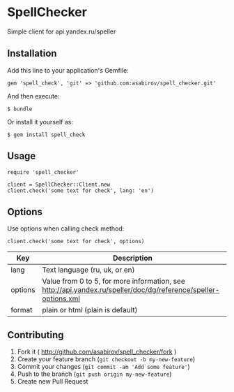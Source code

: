 # SpellChecker

Simple client for api.yandex.ru/speller


## Installation

Add this line to your application's Gemfile:

    gem 'spell_check', 'git' => 'github.com:asabirov/spell_checker.git'

And then execute:

    $ bundle

Or install it yourself as:

    $ gem install spell_check

## Usage

    require 'spell_checker'

    client = SpellChecker::Client.new
    client.check('some text for check', lang: 'en')


## Options

Use options when calling check method:

    client.check('some text for check', options)


| Key     | Description |
| ------- |-------------|
| lang    | Text language (ru, uk, or en)|
| options | Value from 0 to 5, for more information, see http://api.yandex.ru/speller/doc/dg/reference/speller-options.xml  |
| format  | plain or html  (plain is default) |

## Contributing

1. Fork it ( http://github.com/asabirov/spell_checker/fork )
2. Create your feature branch (`git checkout -b my-new-feature`)
3. Commit your changes (`git commit -am 'Add some feature'`)
4. Push to the branch (`git push origin my-new-feature`)
5. Create new Pull Request
